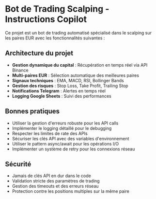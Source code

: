 <!-- Use this file to provide workspace-specific custom instructions to Copilot. For more details, visit https://code.visualstudio.com/docs/copilot/copilot-customization#_use-a-githubcopilotinstructionsmd-file -->

# Bot de Trading Scalping - Instructions Copilot

Ce projet est un bot de trading automatisé spécialisé dans le scalping sur les paires EUR avec les fonctionnalités suivantes :

## Architecture du projet
- **Gestion dynamique du capital** : Récupération en temps réel via API Binance
- **Multi-paires EUR** : Sélection automatique des meilleures paires
- **Signaux techniques** : EMA, MACD, RSI, Bollinger Bands
- **Gestion des risques** : Stop Loss, Take Profit, Trailing Stop
- **Notifications Telegram** : Alertes en temps réel
- **Logging Google Sheets** : Suivi des performances

## Bonnes pratiques
- Utiliser la gestion d'erreurs robuste pour les API calls
- Implémenter le logging détaillé pour le debugging
- Respecter les limites de rate des APIs
- Sécuriser les clés API avec des variables d'environnement
- Utiliser le pattern async/await pour les opérations I/O
- Implémenter un système de retry pour les connexions réseau

## Sécurité
- Jamais de clés API en dur dans le code
- Validation stricte des paramètres de trading
- Gestion des timeouts et des erreurs réseau
- Protection contre les positions multiples sur la même paire

